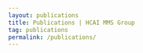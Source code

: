 ```yaml
---
layout: publications
title: Publications | HCAI MMS Group
tag: publications
permalink: /publications/
---
```

